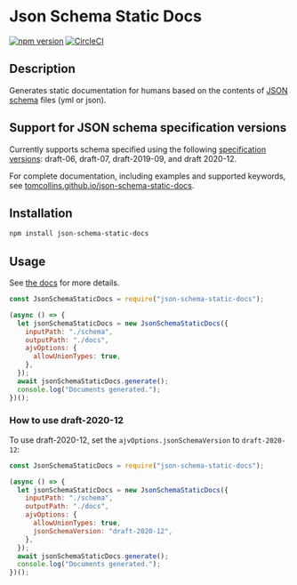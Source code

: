 # Json Schema Static Docs

[![npm version](https://badge.fury.io/js/json-schema-static-docs.svg)](https://badge.fury.io/js/json-schema-static-docs) [![CircleCI](https://circleci.com/gh/tomcollins/json-schema-static-docs/tree/master.svg?style=svg)](https://circleci.com/gh/tomcollins/json-schema-static-docs/tree/master)

## Description

Generates static documentation for humans based on the contents of [JSON schema](https://json-schema.org/) files (yml or json).

## Support for JSON schema specification versions

Currently supports schema specified using the following [specification versions](https://json-schema.org/specification-links.html):
draft-06, draft-07, draft-2019-09, and draft 2020-12.

For complete documentation, including examples and supported keywords, see [tomcollins.github.io/json-schema-static-docs](https://tomcollins.github.io/json-schema-static-docs/).

## Installation

```bash
npm install json-schema-static-docs
```

## Usage

See [the docs](https://tomcollins.github.io/json-schema-static-docs/) for more details.

```javascript
const JsonSchemaStaticDocs = require("json-schema-static-docs");

(async () => {
  let jsonSchemaStaticDocs = new JsonSchemaStaticDocs({
    inputPath: "./schema",
    outputPath: "./docs",
    ajvOptions: {
      allowUnionTypes: true,
    },
  });
  await jsonSchemaStaticDocs.generate();
  console.log("Documents generated.");
})();
```

### How to use draft-2020-12

To use draft-2020-12, set the `ajvOptions.jsonSchemaVersion` to `draft-2020-12`:

```javascript
const JsonSchemaStaticDocs = require("json-schema-static-docs");

(async () => {
  let jsonSchemaStaticDocs = new JsonSchemaStaticDocs({
    inputPath: "./schema",
    outputPath: "./docs",
    ajvOptions: {
      allowUnionTypes: true,
      jsonSchemaVersion: "draft-2020-12",
    },
  });
  await jsonSchemaStaticDocs.generate();
  console.log("Documents generated.");
})();
```
